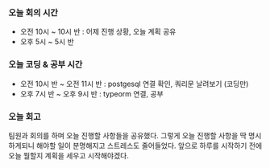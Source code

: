 ### 오늘 회의 시간
- 오전 10시 ~ 10시 반 : 어제 진행 상황, 오늘 계획 공유
- 오후 5시 ~ 5시 반

### 오늘 코딩 & 공부 시간
- 오전 10시 반 ~ 오전 11시 반 : postgesql 연결 확인, 쿼리문 날려보기 (코딩만)
- 오후 7시 반 ~ 오후 9시 반 : typeorm 연결, 공부

### 오늘 회고
팀원과 회의를 하며 오늘 진행할 사항들을 공유했다. 그렇게 오늘 진행할 사항을 딱 명시하게되니
해야할 일이 분명해지고 스트레스도 줄어들었다. 앞으로 하루를 시작하기 전에 오늘 뭘할지 계획을 세우고 시작해야겠다.

